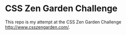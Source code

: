 # CSS Zen Garden Challenge

This repo is my attempt at the CSS Zen Garden Challenge http://www.csszengarden.com/.
